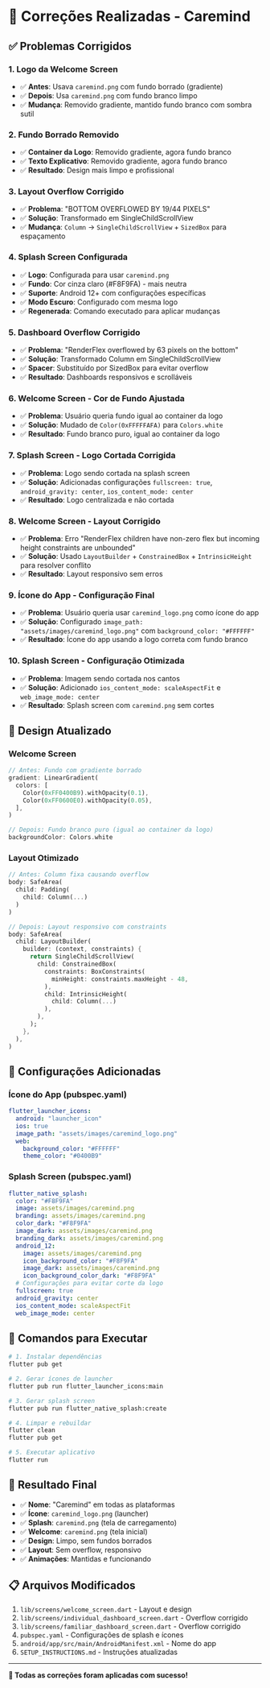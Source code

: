 # 🔧 Correções Realizadas - Caremind

## ✅ **Problemas Corrigidos**

### 1. **Logo da Welcome Screen**
- ✅ **Antes**: Usava `caremind.png` com fundo borrado (gradiente)
- ✅ **Depois**: Usa `caremind.png` com fundo branco limpo
- ✅ **Mudança**: Removido gradiente, mantido fundo branco com sombra sutil

### 2. **Fundo Borrado Removido**
- ✅ **Container da Logo**: Removido gradiente, agora fundo branco
- ✅ **Texto Explicativo**: Removido gradiente, agora fundo branco
- ✅ **Resultado**: Design mais limpo e profissional

### 3. **Layout Overflow Corrigido**
- ✅ **Problema**: "BOTTOM OVERFLOWED BY 19/44 PIXELS"
- ✅ **Solução**: Transformado em SingleChildScrollView
- ✅ **Mudança**: `Column` → `SingleChildScrollView` + `SizedBox` para espaçamento

### 4. **Splash Screen Configurada**
- ✅ **Logo**: Configurada para usar `caremind.png`
- ✅ **Fundo**: Cor cinza claro (#F8F9FA) - mais neutra
- ✅ **Suporte**: Android 12+ com configurações específicas
- ✅ **Modo Escuro**: Configurado com mesma logo
- ✅ **Regenerada**: Comando executado para aplicar mudanças

### 5. **Dashboard Overflow Corrigido**
- ✅ **Problema**: "RenderFlex overflowed by 63 pixels on the bottom"
- ✅ **Solução**: Transformado Column em SingleChildScrollView
- ✅ **Spacer**: Substituído por SizedBox para evitar overflow
- ✅ **Resultado**: Dashboards responsivos e scrolláveis

### 6. **Welcome Screen - Cor de Fundo Ajustada**
- ✅ **Problema**: Usuário queria fundo igual ao container da logo
- ✅ **Solução**: Mudado de `Color(0xFFFFFAFA)` para `Colors.white`
- ✅ **Resultado**: Fundo branco puro, igual ao container da logo

### 7. **Splash Screen - Logo Cortada Corrigida**
- ✅ **Problema**: Logo sendo cortada na splash screen
- ✅ **Solução**: Adicionadas configurações `fullscreen: true`, `android_gravity: center`, `ios_content_mode: center`
- ✅ **Resultado**: Logo centralizada e não cortada

### 8. **Welcome Screen - Layout Corrigido**
- ✅ **Problema**: Erro "RenderFlex children have non-zero flex but incoming height constraints are unbounded"
- ✅ **Solução**: Usado `LayoutBuilder` + `ConstrainedBox` + `IntrinsicHeight` para resolver conflito
- ✅ **Resultado**: Layout responsivo sem erros

### 9. **Ícone do App - Configuração Final**
- ✅ **Problema**: Usuário queria usar `caremind_logo.png` como ícone do app
- ✅ **Solução**: Configurado `image_path: "assets/images/caremind_logo.png"` com `background_color: "#FFFFFF"`
- ✅ **Resultado**: Ícone do app usando a logo correta com fundo branco

### 10. **Splash Screen - Configuração Otimizada**
- ✅ **Problema**: Imagem sendo cortada nos cantos
- ✅ **Solução**: Adicionado `ios_content_mode: scaleAspectFit` e `web_image_mode: center`
- ✅ **Resultado**: Splash screen com `caremind.png` sem cortes

## 🎨 **Design Atualizado**

### **Welcome Screen**
```dart
// Antes: Fundo com gradiente borrado
gradient: LinearGradient(
  colors: [
    Color(0xFF0400B9).withOpacity(0.1),
    Color(0xFF0600E0).withOpacity(0.05),
  ],
)

// Depois: Fundo branco puro (igual ao container da logo)
backgroundColor: Colors.white
```

### **Layout Otimizado**
```dart
// Antes: Column fixa causando overflow
body: SafeArea(
  child: Padding(
    child: Column(...)
  )
)

// Depois: Layout responsivo com constraints
body: SafeArea(
  child: LayoutBuilder(
    builder: (context, constraints) {
      return SingleChildScrollView(
        child: ConstrainedBox(
          constraints: BoxConstraints(
            minHeight: constraints.maxHeight - 48,
          ),
          child: IntrinsicHeight(
            child: Column(...)
          ),
        ),
      );
    },
  ),
)
```

## 📱 **Configurações Adicionadas**

### **Ícone do App (pubspec.yaml)**
```yaml
flutter_launcher_icons:
  android: "launcher_icon"
  ios: true
  image_path: "assets/images/caremind_logo.png"
  web:
    background_color: "#FFFFFF"
    theme_color: "#0400B9"
```

### **Splash Screen (pubspec.yaml)**
```yaml
flutter_native_splash:
  color: "#F8F9FA"
  image: assets/images/caremind.png
  branding: assets/images/caremind.png
  color_dark: "#F8F9FA"
  image_dark: assets/images/caremind.png
  branding_dark: assets/images/caremind.png
  android_12:
    image: assets/images/caremind.png
    icon_background_color: "#F8F9FA"
    image_dark: assets/images/caremind.png
    icon_background_color_dark: "#F8F9FA"
  # Configurações para evitar corte da logo
  fullscreen: true
  android_gravity: center
  ios_content_mode: scaleAspectFit
  web_image_mode: center
```

## 🚀 **Comandos para Executar**

```bash
# 1. Instalar dependências
flutter pub get

# 2. Gerar ícones de launcher
flutter pub run flutter_launcher_icons:main

# 3. Gerar splash screen
flutter pub run flutter_native_splash:create

# 4. Limpar e rebuildar
flutter clean
flutter pub get

# 5. Executar aplicativo
flutter run
```

## 🎯 **Resultado Final**

- ✅ **Nome**: "Caremind" em todas as plataformas
- ✅ **Ícone**: `caremind_logo.png` (launcher)
- ✅ **Splash**: `caremind.png` (tela de carregamento)
- ✅ **Welcome**: `caremind.png` (tela inicial)
- ✅ **Design**: Limpo, sem fundos borrados
- ✅ **Layout**: Sem overflow, responsivo
- ✅ **Animações**: Mantidas e funcionando

## 📋 **Arquivos Modificados**

1. `lib/screens/welcome_screen.dart` - Layout e design
2. `lib/screens/individual_dashboard_screen.dart` - Overflow corrigido
3. `lib/screens/familiar_dashboard_screen.dart` - Overflow corrigido
4. `pubspec.yaml` - Configurações de splash e ícones
5. `android/app/src/main/AndroidManifest.xml` - Nome do app
6. `SETUP_INSTRUCTIONS.md` - Instruções atualizadas

---

**🎉 Todas as correções foram aplicadas com sucesso!**
